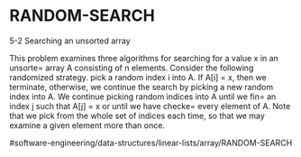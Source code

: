 # RANDOM-SEARCH
5-2 Searching an unsorted array 

This problem examines three algorithms for searching for a value x in
an unsorte= array A consisting of n elements. Consider the following
randomized strategy. pick a random index i into A. If A[i] = x, then
we terminate, otherwise, we continue the search by picking a new
random index into A. We continue picking random indices into A until
we fin= an index j such that A[j] = x or until we have checke= every
element of A. Note that we pick from the whole set of indices each
time, so that we may examine a given element more than once.


#software-engineering/data-structures/linear-lists/array/RANDOM-SEARCH
